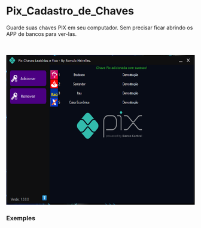 # Pix_Cadastro_de_Chaves
Guarde suas chaves PIX em seu computador.  Sem precisar ficar abrindo os APP de bancos para ver-las.

<br><br>
<img src="/Pix_01.png" Width="700" Height="400">
<br>
### Exemples
